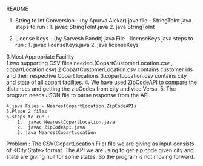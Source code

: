README

1. String to Int Conversion - (by Apurva Alekar)
	java file - StringToInt.java
	steps to run : 
		1.	javac StringToInt.java
		2.	java StringToInt
	
2. License Keys - (by Sarvesh Pandit)
	java File - licenseKeys.java
	steps to run : 
		1.	javac licenseKeys.java
		2.	java licenseKeys
		
3.Most Appropriate Facility  
	1.two supporting CSV files needed.(CopartCustomerLocation.csv , copartLocation.csv)
	2.CopartCustomerLocation.csv contains customer ids and their respective Copart locations
	3.copartLocation.csv contains city and state of all copart facilites.
	4. We have used ZipCodeAPI to compare the distances and getting the zipCodes from city and vice Versa.
	5. The program needs JSON file to parse response from the API.
	
	4.java Files - NearestCopartLocation,ZipCodeAPIs
	5.Place 2 files 
	6.steps to run : 
		1.	javac NearestCopartLocation.java 	
		2.	javac ZipCodeApi.java
		3. java NearestCopartLocation
		
Problem : The CSV(CopartLocation File) file we are giving as input consists of <City,State> format. The API we are using to get zip code given city and state are giving null for some states.
So the program is not moving forward.